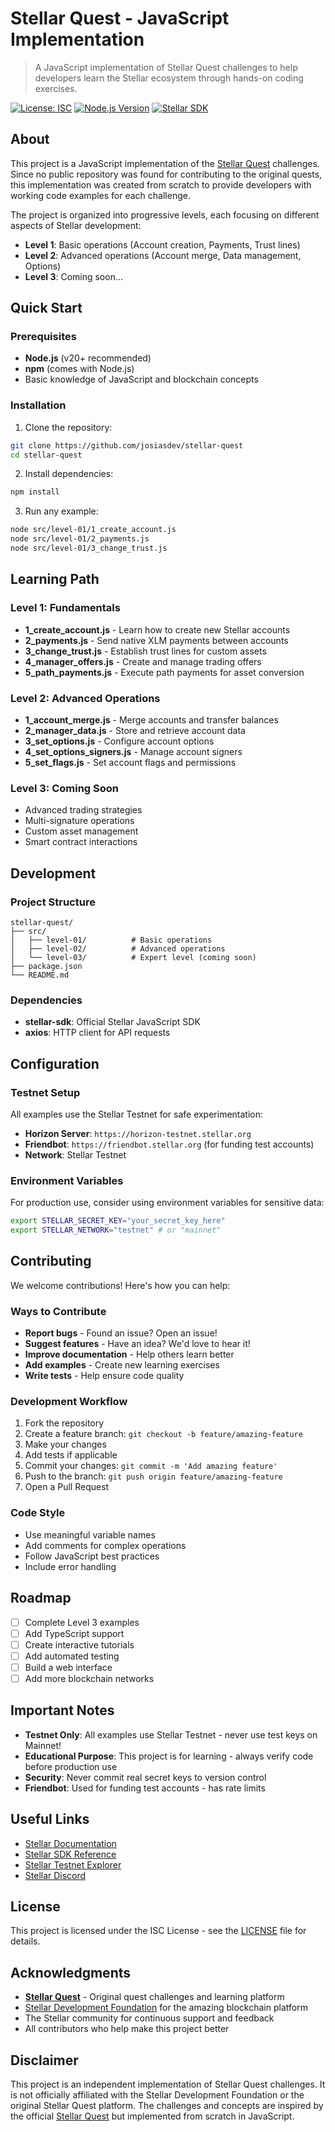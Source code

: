 
# Stellar Quest - JavaScript Implementation

> A JavaScript implementation of Stellar Quest challenges to help developers learn the Stellar ecosystem through hands-on coding exercises.

[![License: ISC](https://img.shields.io/badge/License-ISC-blue.svg)](https://opensource.org/licenses/ISC)
[![Node.js Version](https://img.shields.io/badge/node-%3E%3D20.0.0-brightgreen.svg)](https://nodejs.org/)
[![Stellar SDK](https://img.shields.io/badge/Stellar%20SDK-13.3.0-blue.svg)](https://github.com/stellar/js-stellar-sdk)

## About

This project is a JavaScript implementation of the [Stellar Quest](https://quest.stellar.org/) challenges. Since no public repository was found for contributing to the original quests, this implementation was created from scratch to provide developers with working code examples for each challenge.

The project is organized into progressive levels, each focusing on different aspects of Stellar development:

- **Level 1**: Basic operations (Account creation, Payments, Trust lines)
- **Level 2**: Advanced operations (Account merge, Data management, Options)
- **Level 3**: Coming soon...

## Quick Start

### Prerequisites

- **Node.js** (v20+ recommended)
- **npm** (comes with Node.js)
- Basic knowledge of JavaScript and blockchain concepts

### Installation

1. Clone the repository:
```bash
git clone https://github.com/josiasdev/stellar-quest
cd stellar-quest
```

2. Install dependencies:
```bash
npm install
```

3. Run any example:
```bash
node src/level-01/1_create_account.js
node src/level-01/2_payments.js
node src/level-01/3_change_trust.js
```

## Learning Path

### Level 1: Fundamentals
- **1_create_account.js** - Learn how to create new Stellar accounts
- **2_payments.js** - Send native XLM payments between accounts
- **3_change_trust.js** - Establish trust lines for custom assets
- **4_manager_offers.js** - Create and manage trading offers
- **5_path_payments.js** - Execute path payments for asset conversion

### Level 2: Advanced Operations
- **1_account_merge.js** - Merge accounts and transfer balances
- **2_manager_data.js** - Store and retrieve account data
- **3_set_options.js** - Configure account options
- **4_set_options_signers.js** - Manage account signers
- **5_set_flags.js** - Set account flags and permissions

### Level 3: Coming Soon
- Advanced trading strategies
- Multi-signature operations
- Custom asset management
- Smart contract interactions

## Development

### Project Structure
```
stellar-quest/
├── src/
│   ├── level-01/          # Basic operations
│   ├── level-02/          # Advanced operations
│   └── level-03/          # Expert level (coming soon)
├── package.json
└── README.md
```

### Dependencies
- **stellar-sdk**: Official Stellar JavaScript SDK
- **axios**: HTTP client for API requests

## Configuration

### Testnet Setup
All examples use the Stellar Testnet for safe experimentation:

- **Horizon Server**: `https://horizon-testnet.stellar.org`
- **Friendbot**: `https://friendbot.stellar.org` (for funding test accounts)
- **Network**: Stellar Testnet

### Environment Variables
For production use, consider using environment variables for sensitive data:

```bash
export STELLAR_SECRET_KEY="your_secret_key_here"
export STELLAR_NETWORK="testnet" # or "mainnet"
```

## Contributing

We welcome contributions! Here's how you can help:

### Ways to Contribute
- **Report bugs** - Found an issue? Open an issue!
- **Suggest features** - Have an idea? We'd love to hear it!
- **Improve documentation** - Help others learn better
- **Add examples** - Create new learning exercises
- **Write tests** - Help ensure code quality

### Development Workflow
1. Fork the repository
2. Create a feature branch: `git checkout -b feature/amazing-feature`
3. Make your changes
4. Add tests if applicable
5. Commit your changes: `git commit -m 'Add amazing feature'`
6. Push to the branch: `git push origin feature/amazing-feature`
7. Open a Pull Request

### Code Style
- Use meaningful variable names
- Add comments for complex operations
- Follow JavaScript best practices
- Include error handling

## Roadmap

- [ ] Complete Level 3 examples
- [ ] Add TypeScript support
- [ ] Create interactive tutorials
- [ ] Add automated testing
- [ ] Build a web interface
- [ ] Add more blockchain networks

## Important Notes

- **Testnet Only**: All examples use Stellar Testnet - never use test keys on Mainnet!
- **Educational Purpose**: This project is for learning - always verify code before production use
- **Security**: Never commit real secret keys to version control
- **Friendbot**: Used for funding test accounts - has rate limits

## Useful Links

- [Stellar Documentation](https://developers.stellar.org/)
- [Stellar SDK Reference](https://stellar.github.io/js-stellar-sdk/)
- [Stellar Testnet Explorer](https://stellar.expert/explorer/testnet)
- [Stellar Discord](https://discord.gg/stellar)

## License

This project is licensed under the ISC License - see the [LICENSE](LICENSE) file for details.

## Acknowledgments

- **[Stellar Quest](https://quest.stellar.org/)** - Original quest challenges and learning platform
- [Stellar Development Foundation](https://stellar.org/) for the amazing blockchain platform
- The Stellar community for continuous support and feedback
- All contributors who help make this project better

## Disclaimer

This project is an independent implementation of Stellar Quest challenges. It is not officially affiliated with the Stellar Development Foundation or the original Stellar Quest platform. The challenges and concepts are inspired by the official [Stellar Quest](https://quest.stellar.org/) but implemented from scratch in JavaScript.